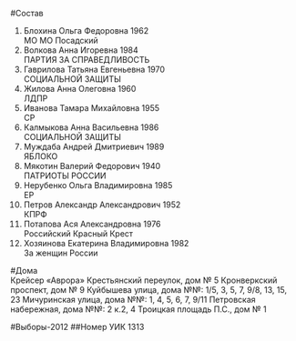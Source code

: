 #Состав
1. Блохина Ольга Федоровна 1962   
    МО МО Посадский
2. Волкова Анна Игоревна 1984   
    ПАРТИЯ ЗА СПРАВЕДЛИВОСТЬ
3. Гаврилова Татьяна Евгеньевна 1970   
    СОЦИАЛЬНОЙ ЗАЩИТЫ
4. Жилова Анна Олеговна 1960   
    ЛДПР
5. Иванова Тамара Михайловна 1955   
    СР
6. Калмыкова Анна Васильевна 1986   
    СОЦИАЛЬНОЙ ЗАЩИТЫ
7. Муждаба Андрей Дмитриевич 1989   
    ЯБЛОКО
8. Мякотин Валерий Федорович 1940   
    ПАТРИОТЫ РОССИИ
9. Нерубенко Ольга Владимировна 1985   
    ЕР
10. Петров Александр Александрович 1952   
    КПРФ
11. Потапова Ася Александровна 1976   
    Российский Красный Крест
12. Хозяинова Екатерина Владимировна 1982   
    За женщин России

#Дома  
Крейсер «Аврора» Крестьянский переулок, дом № 5 Кронверкский проспект, дом № 9 Куйбышева улица, дома №№: 1/5, 3, 5, 7, 9/8, 13, 15, 23  Мичуринская улица, дома №№: 1, 4, 5, 6, 7, 9/11 Петровская набережная, дома №№: 2 к.2, 4 Троицкая площадь П.С., дом № 1

#Выборы-2012
##Номер УИК
1313

